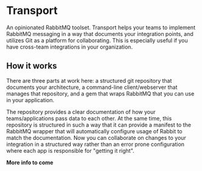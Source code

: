 # Transport
An opinionated RabbitMQ toolset.  Transport helps your teams to implement RabbitMQ messaging in a way that documents your integration points, and utilizes Git as a platform for collaborating.  This is especially useful if you have cross-team integrations in your organization.

## How it works
There are three parts at work here: a structured git repository that documents your architecture, a command-line client/webserver that manages that repository, and a gem that wraps RabbitMQ that you can use in your application.  

The repository provides a clear documentation of how your teams/applications pass data to each other.  At the same time, this repository is structured in such a way that it can provide a manifest to the RabbitMQ wrapper that will automatically configure usage of Rabbit to match the documentation.  Now you can collaborate on changes to your integration in a structured way rather than an error prone configuration where each app is responsible for "getting it right".  

**More info to come**
